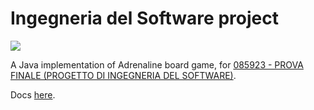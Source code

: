 # Ingegneria del Software project
<p align="left">
    <a href="https://travis-ci.com/lrsb/ing-sw-2019-7.svg?token=yNsiH96VqTJK1Jj3JizM&branch=master" alt="Build status">
        <img src="https://travis-ci.com/lrsb/ing-sw-2019-7.svg?token=yNsiH96VqTJK1Jj3JizM&branch=master" /></a>
</p>

A Java implementation of Adrenaline board game, for [085923 - PROVA FINALE (PROGETTO DI INGEGNERIA DEL SOFTWARE)][1].

Docs [here][2].

[1]: https://www11.ceda.polimi.it/schedaincarico/schedaincarico/controller/scheda_pubblica/SchedaPublic.do?&evn_default=evento&c_classe=691149&__pj0=0&__pj1=214fcd028567da8bc874b070cc3683eb
[2]: https://lrsb.github.io/ing-sw-2019-7/
